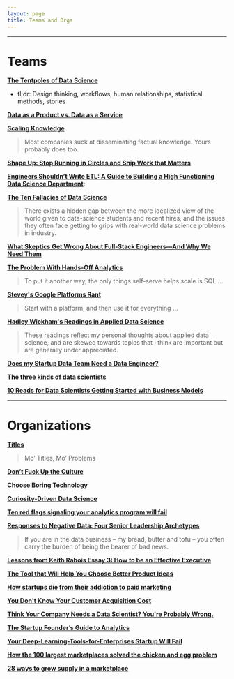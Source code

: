 ```yaml
---
layout: page
title: Teams and Orgs
---
```


---

# Teams

[**The Tentpoles of Data Science**](https://simplystatistics.org/2019/01/18/the-tentpoles-of-data-science/)

- tl;dr: Design thinking, workflows, human relationships, statistical methods, stories

[**Data as a Product vs. Data as a Service**](https://medium.com/@itunpredictable/data-as-a-product-vs-data-as-a-service-d9f7e622dc55)

[**Scaling Knowledge**](https://blog.fishtownanalytics.com/scaling-knowledge-160f9f5a9b6c)

> Most companies suck at disseminating factual knowledge. Yours probably does too.

[**Shape Up: Stop Running in Circles and Ship Work that Matters**](https://basecamp.com/shapeup)

[**Engineers Shouldn’t Write ETL: A Guide to Building a High Functioning Data Science Department**](https://multithreaded.stitchfix.com/blog/2016/03/16/engineers-shouldnt-write-etl/):

[**The Ten Fallacies of Data Science**](https://towardsdatascience.com/the-ten-fallacies-of-data-science-9b2af78a1862)

> There exists a hidden gap between the more idealized view of the world given to data-science students and recent hires, and the issues they often face getting to grips with real-world data science problems in industry.

[**What Skeptics Get Wrong About Full-Stack Engineers—And Why We Need Them**](https://angel.co/blog/what-skeptics-get-wrong-about-full-stack-engineers-and-why-we-need-them)

[**The Problem With Hands-Off Analytics**](https://mode.com/blog/problem-with-hands-off-analytics)

> To put it another way, the only things self-serve helps scale is SQL ...

[**Stevey's Google Platforms Rant**](https://gist.github.com/chitchcock/1281611)

> Start with a platform, and then use it for everything ...

[**Hadley Wickham's Readings in Applied Data Science**](https://github.com/hadley/stats337)

> These readings reflect my personal thoughts about applied data science, and are skewed towards topics that I think are important but are generally under appreciated.

[**Does my Startup Data Team Need a Data Engineer?**](https://blog.fishtownanalytics.com/does-my-startup-data-team-need-a-data-engineer-b6f4d68d7da9)

[**The three kinds of data scientists**](http://www.residentmar.io/2018/10/18/roles-in-data-science.html)

[**10 Reads for Data Scientists Getting Started with Business Models**](https://www.conordewey.com/posts/2019/5/17/10-reads-for-data-scientists-getting-started-with-business-models)

---

# Organizations

[**Titles**](https://medium.com/@gokulrajaram/the-one-thing-ceos-should-delay-as-long-as-possible-ea28347714b0)

> Mo’ Titles, Mo’ Problems

[**Don’t Fuck Up the Culture**](https://medium.com/@bchesky/dont-fuck-up-the-culture-597cde9ee9d4)

[**Choose Boring Technology**](http://boringtechnology.club/)

[**Curiosity-Driven Data Science**](https://hbr.org/2018/11/curiosity-driven-data-science)

[**Ten red flags signaling your analytics program will fail**](https://www.mckinsey.com/business-functions/mckinsey-analytics/our-insights/ten-red-flags-signaling-your-analytics-program-will-fail)

[**Responses to Negative Data: Four Senior Leadership Archetypes**](https://www.kaushik.net/avinash/leadership-archetypes-responses-to-negative-data/)

> If you are in the data business – my bread, butter and tofu – you often carry the burden of being the bearer of bad news.

[**Lessons from Keith Rabois Essay 3: How to be an Effective Executive**](https://delian.io/lessons-3)

[**The Tool that Will Help You Choose Better Product Ideas**](https://medium.com/@itamargilad/finding-winning-ideas-using-the-confidence-tool-d8f2d8cc2c15)

[**How startups die from their addiction to paid marketing**](https://andrewchen.co/paid-marketing-addiction/)

[**You Don't Know Your Customer Acquisition Cost**](https://blog.usejournal.com/you-dont-know-your-customer-acquisition-cost-f7bf820f9d4a)

[**Think Your Company Needs a Data Scientist? You're Probably Wrong.**](https://www.entrepreneur.com/article/310505)

[**The Startup Founder’s Guide to Analytics**](https://thinkgrowth.org/the-startup-founders-guide-to-analytics-1d2176f20ac1)

[**Your Deep-Learning-Tools-for-Enterprises Startup Will Fail**](https://medium.com/thelaunchpad/your-deep-learning-tools-for-enterprises-startup-will-fail-94fb70683834)

[**How the 100 largest marketplaces solved the chicken and egg problem**](https://medium.com/@elichait/how-the-100-largest-marketplaces-solved-the-chicken-and-egg-problem-11597b5a54fb)

[**28 ways to grow supply in a marketplace**](https://andrewchen.co/grow-marketplace-supply/)

